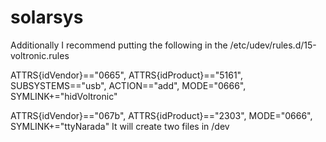 # solarsys


Additionally I recommend putting the following in the /etc/udev/rules.d/15-voltronic.rules

ATTRS{idVendor}=="0665", ATTRS{idProduct}=="5161", SUBSYSTEMS=="usb", ACTION=="add", MODE="0666", SYMLINK+="hidVoltronic"

ATTRS{idVendor}=="067b", ATTRS{idProduct}=="2303", MODE="0666", SYMLINK+="ttyNarada"
It will create two files in /dev

